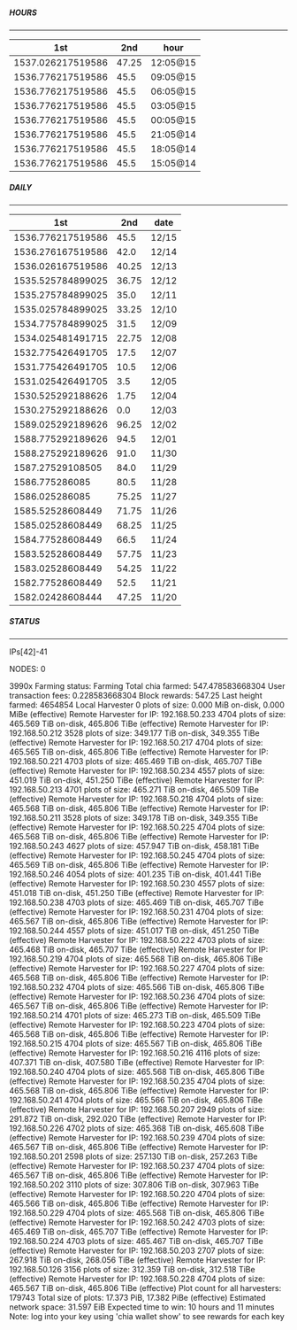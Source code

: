 ##### HOURS
-------

| 1st | 2nd | hour |
|---|----|-----|
|1537.026217519586 | 47.25 | 12:05@15 |
|1536.776217519586 | 45.5 | 09:05@15 |
|1536.776217519586 | 45.5 | 06:05@15 |
|1536.776217519586 | 45.5 | 03:05@15 |
|1536.776217519586 | 45.5 | 00:05@15 |
|1536.776217519586 | 45.5 | 21:05@14 |
|1536.776217519586 | 45.5 | 18:05@14 |
|1536.776217519586 | 45.5 | 15:05@14 |

##### DAILY
-------

| 1st | 2nd | date |
|---|----|-----|
|1536.776217519586 | 45.5 | 12/15 |
|1536.276167519586 | 42.0 | 12/14 |
|1536.026167519586 | 40.25 | 12/13 |
|1535.525784899025 | 36.75 | 12/12 |
|1535.275784899025 | 35.0 | 12/11 |
|1535.025784899025 | 33.25 | 12/10 |
|1534.775784899025 | 31.5 | 12/09 |
|1534.025481491715 | 22.75 | 12/08 |
|1532.775426491705 | 17.5 | 12/07 |
|1531.775426491705 | 10.5 | 12/06 |
|1531.025426491705 | 3.5 | 12/05 |
|1530.525292188626 | 1.75 | 12/04 |
|1530.275292188626 | 0.0 | 12/03 |
|1589.025292189626 | 96.25 | 12/02 |
|1588.775292189626 | 94.5 | 12/01 |
|1588.275292189626 | 91.0 | 11/30 |
|1587.27529108505 | 84.0 | 11/29 |
|1586.775286085 | 80.5 | 11/28 |
|1586.025286085 | 75.25 | 11/27 |
|1585.52528608449 | 71.75 | 11/26 |
|1585.02528608449 | 68.25 | 11/25 |
|1584.77528608449 | 66.5 | 11/24 |
|1583.52528608449 | 57.75 | 11/23 |
|1583.02528608449 | 54.25 | 11/22 |
|1582.77528608449 | 52.5 | 11/21 |
|1582.02428608444 | 47.25 | 11/20 |


##### STATUS
-------

IPs[42]-41

NODES: 0


3990x
Farming status: Farming
Total chia farmed: 547.478583668304
User transaction fees: 0.228583668304
Block rewards: 547.25
Last height farmed: 4654854
Local Harvester
   0 plots of size: 0.000 MiB on-disk, 0.000 MiBe (effective)
Remote Harvester for IP: 192.168.50.233
   4704 plots of size: 465.569 TiB on-disk, 465.806 TiBe (effective)
Remote Harvester for IP: 192.168.50.212
   3528 plots of size: 349.177 TiB on-disk, 349.355 TiBe (effective)
Remote Harvester for IP: 192.168.50.217
   4704 plots of size: 465.565 TiB on-disk, 465.806 TiBe (effective)
Remote Harvester for IP: 192.168.50.221
   4703 plots of size: 465.469 TiB on-disk, 465.707 TiBe (effective)
Remote Harvester for IP: 192.168.50.234
   4557 plots of size: 451.019 TiB on-disk, 451.250 TiBe (effective)
Remote Harvester for IP: 192.168.50.213
   4701 plots of size: 465.271 TiB on-disk, 465.509 TiBe (effective)
Remote Harvester for IP: 192.168.50.218
   4704 plots of size: 465.568 TiB on-disk, 465.806 TiBe (effective)
Remote Harvester for IP: 192.168.50.211
   3528 plots of size: 349.178 TiB on-disk, 349.355 TiBe (effective)
Remote Harvester for IP: 192.168.50.225
   4704 plots of size: 465.568 TiB on-disk, 465.806 TiBe (effective)
Remote Harvester for IP: 192.168.50.243
   4627 plots of size: 457.947 TiB on-disk, 458.181 TiBe (effective)
Remote Harvester for IP: 192.168.50.245
   4704 plots of size: 465.569 TiB on-disk, 465.806 TiBe (effective)
Remote Harvester for IP: 192.168.50.246
   4054 plots of size: 401.235 TiB on-disk, 401.441 TiBe (effective)
Remote Harvester for IP: 192.168.50.230
   4557 plots of size: 451.018 TiB on-disk, 451.250 TiBe (effective)
Remote Harvester for IP: 192.168.50.238
   4703 plots of size: 465.469 TiB on-disk, 465.707 TiBe (effective)
Remote Harvester for IP: 192.168.50.231
   4704 plots of size: 465.567 TiB on-disk, 465.806 TiBe (effective)
Remote Harvester for IP: 192.168.50.244
   4557 plots of size: 451.017 TiB on-disk, 451.250 TiBe (effective)
Remote Harvester for IP: 192.168.50.222
   4703 plots of size: 465.468 TiB on-disk, 465.707 TiBe (effective)
Remote Harvester for IP: 192.168.50.219
   4704 plots of size: 465.568 TiB on-disk, 465.806 TiBe (effective)
Remote Harvester for IP: 192.168.50.227
   4704 plots of size: 465.568 TiB on-disk, 465.806 TiBe (effective)
Remote Harvester for IP: 192.168.50.232
   4704 plots of size: 465.566 TiB on-disk, 465.806 TiBe (effective)
Remote Harvester for IP: 192.168.50.236
   4704 plots of size: 465.567 TiB on-disk, 465.806 TiBe (effective)
Remote Harvester for IP: 192.168.50.214
   4701 plots of size: 465.273 TiB on-disk, 465.509 TiBe (effective)
Remote Harvester for IP: 192.168.50.223
   4704 plots of size: 465.568 TiB on-disk, 465.806 TiBe (effective)
Remote Harvester for IP: 192.168.50.215
   4704 plots of size: 465.567 TiB on-disk, 465.806 TiBe (effective)
Remote Harvester for IP: 192.168.50.216
   4116 plots of size: 407.371 TiB on-disk, 407.580 TiBe (effective)
Remote Harvester for IP: 192.168.50.240
   4704 plots of size: 465.568 TiB on-disk, 465.806 TiBe (effective)
Remote Harvester for IP: 192.168.50.235
   4704 plots of size: 465.568 TiB on-disk, 465.806 TiBe (effective)
Remote Harvester for IP: 192.168.50.241
   4704 plots of size: 465.566 TiB on-disk, 465.806 TiBe (effective)
Remote Harvester for IP: 192.168.50.207
   2949 plots of size: 291.872 TiB on-disk, 292.020 TiBe (effective)
Remote Harvester for IP: 192.168.50.226
   4702 plots of size: 465.368 TiB on-disk, 465.608 TiBe (effective)
Remote Harvester for IP: 192.168.50.239
   4704 plots of size: 465.567 TiB on-disk, 465.806 TiBe (effective)
Remote Harvester for IP: 192.168.50.201
   2598 plots of size: 257.130 TiB on-disk, 257.263 TiBe (effective)
Remote Harvester for IP: 192.168.50.237
   4704 plots of size: 465.567 TiB on-disk, 465.806 TiBe (effective)
Remote Harvester for IP: 192.168.50.202
   3110 plots of size: 307.806 TiB on-disk, 307.963 TiBe (effective)
Remote Harvester for IP: 192.168.50.220
   4704 plots of size: 465.566 TiB on-disk, 465.806 TiBe (effective)
Remote Harvester for IP: 192.168.50.229
   4704 plots of size: 465.568 TiB on-disk, 465.806 TiBe (effective)
Remote Harvester for IP: 192.168.50.242
   4703 plots of size: 465.469 TiB on-disk, 465.707 TiBe (effective)
Remote Harvester for IP: 192.168.50.224
   4703 plots of size: 465.467 TiB on-disk, 465.707 TiBe (effective)
Remote Harvester for IP: 192.168.50.203
   2707 plots of size: 267.918 TiB on-disk, 268.056 TiBe (effective)
Remote Harvester for IP: 192.168.50.126
   3156 plots of size: 312.359 TiB on-disk, 312.518 TiBe (effective)
Remote Harvester for IP: 192.168.50.228
   4704 plots of size: 465.567 TiB on-disk, 465.806 TiBe (effective)
Plot count for all harvesters: 179743
Total size of plots: 17.373 PiB, 17.382 PiBe (effective)
Estimated network space: 31.597 EiB
Expected time to win: 10 hours and 11 minutes
Note: log into your key using 'chia wallet show' to see rewards for each key

